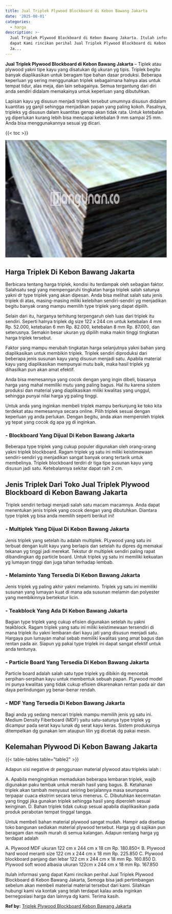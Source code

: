 ```yaml
---
title: Jual Triplek Plywood Blockboard di Kebon Bawang Jakarta
date: '2025-08-01'
categories:
  - harga
description: >-
  Jual Triplek Plywood Blockboard di Kebon Bawang Jakarta. Itulah informasi yang
  dapat Kami rincikan perihal Jual Triplek Plywood Blockboard di Kebon Bawang
  Ja...
---
```


**Jual Triplek Plywood Blockboard di Kebon Bawang Jakarta** – Tiplek atau plywood yakni tipe kayu yang disatukan dg ukuran yg tipis. Triplek begitu banyak diaplikasikan untuk beragam tipe bahan dasar produksi. Beberapa keperluan yg sering menggunakan triplek sebagaimana halnya alas untuk tempat tidur, alas meja, dan lain sebagainya. Semua tergantung dari diri anda sendiri didalam memakainya untuk keperluan yang dibutuhkan.

Lapisan kayu yg disusun menjadi triplek tersebut umumnya disusun didalam kuantitas yg ganjil sehingga menjadikan papan yang paling kokoh. Pasalnya, tripleks yg disusun dalam kuantitas genap akan tidak rata. Untuk ketebalan yg diperlukan kurang lebih bisa mencapai ketebalan 9 mm sampai 25 mm. Anda bisa menggunakannya sesuai yg dicari.

{{< toc >}}

![Jual Triplek Plywood Blockboard di Kebon Bawang Jakarta](/images/jual-triplek-murah-40.png)

## Harga Triplek Di Kebon Bawang Jakarta

Berbicara tentang harga triplek, kondisi itu terdampak oleh sebagian faktor. Salahsatu segi yang mempengaruhi tingkatan harga triplek salah satunya yakni dr type triplek yang akan dipesan. Anda bisa melihat salah satu jenis triplek di atas, masing-masing miliki kelebihan sendiri-sendiri yg menjadikan begitu banyak orang mampu memilih type triplek yang dapat dipilih.

Selain dari itu, harganya terhitung terpengaruh oleh luas dari triplek itu sendiri. Seperti halnya triplek dg size 122 x 244 cm untuk ketebalan 4 mm Rp. 52.000, ketebalan 6 mm Rp. 82.000, ketebalan 8 mm Rp. 87.000, dan seterusnya. Semakin besar ukuran yg dipilih maka makin tinggi tingkatan harga triplek tersebut.

Faktor yang mampu merubah tingkatan harga selanjutnya yakni bahan yang diaplikasikan untuk membikin triplek. Triplek sendiri diproduksi dari beberapa jenis susunan kayu yang disusun menjadi satu. Apabila material kayu yang diaplikasikan mempunyai mutu baik, maka hasil triplek yg dihasilkan pun akan amat efektif.

Anda bisa memesannya yang cocok dengan yang ingin dibeli, biasanya harga yang mahal memiliki mutu yang paling bagus. Hal itu karena sistem produksi dan material yang diaplikasikan miliki kwalitas yang unggul, sehingga punyai nilai harga yg paling tinggi.

Untuk anda yang inginkan membeli triplek mampu berkunjung ke toko kita terdekat atau memesannya secara online. Pilih triplek sesuai dengan keperluan yg anda perlukan. Dengan begitu, anda akan memperoleh triplek yg tepat yang cocok dg apa yg di inginkan.

### \- Blockboard Yang Dijual Di Kebon Bawang Jakarta

Beberapa type triplek yang cukup populer digunakan oleh orang-orang yakni triplek blockboard. Ragam triplek yg satu ini miliki keistimewaan sendiri-sendiri yg menjadikan sangat banyak orang tertarik untuk membelinya. Triplek blockboard terdiri dr tiga tipe susunan kayu yang disusun jadi satu. Ketebalannya sekitar dapat raih 2 cm.

## Jenis Triplek Dari Toko Jual Triplek Plywood Blockboard di Kebon Bawang Jakarta

Triplek sendiri terbagi menjadi salah satu macam macamnya. Anda dapat menentukan jenis triplek yang cocok dengan yang dibutuhkan. Diantara type triplek yg bisa anda memilih seperti berikut ini!

### \- Multiplek Yang Dijual Di Kebon Bawang Jakarta

Jenis triplek yang setelah itu adalah multiplek. PLywood yang satu ini terbuat dengan kulit kayu yang berlapis dan setelah itu dipres dg memakai tekanan yg tinggi jadi merekat. Tekstur dr multiplek sendiri paling rapat dibandingkan dg particle board. Untuk triplek yg satu ini memiliki kekuatan yg lumayan tinggi dan juga tahan terhadap lembab.

### \- Melaminto Yang Tersedia Di Kebon Bawang Jakarta

Jenis triplek yg paling akhir yakni melaminto. Triplek yg satu ini memiliki susunan yang lumayan kuat di mana ada susunan melamin dan polyester yang membikinnya bertekstur licin.

### \- Teakblock Yang Ada Di Kebon Bawang Jakarta

Bagian type triplek yang cukup efisien digunakan setelah itu yakni teakblock. Ragam triplek yang satu ini miliki keistimewaan tersendiri di mana triplek itu yakni lembaran dari kayu jati yang disusun menjadi satu. Hargaya pun lumayan mahal sebab memiliki kwalitas yang amat bagus dan rentan pada air. Siapun yg pakai type triplek ini dapat sangat efektif untuk anda tentunya.

### \- Particle Board Yang Tersedia Di Kebon Bawang Jakarta

Particle board adalah salah satu type triplek yg dibikin dg mencetak serpihan-serpihan kayu untuk membentuk sebuah papan. PLywood model ini punya kwalitas yang tidak cukup efisien dikarenakan rentan pada air dan daya perlindungan yg benar-benar rendah.

### \- MDF Yang Tersedia Di Kebon Bawang Jakarta

Bagi anda yg sedang mencari triplek mampu memilih jenis yg satu ini. Medium Density Fiberboard (MDF) yaitu satu-satunya type triplek yg dicampur pada serat kayu lunak dg serat kayu keras. Sistem produksinya ditempelkan dg gunakan lem ataupun lilin yg dicetak dg pakai mesin.

## Kelemahan Plywood Di Kebon Bawang Jakarta

{{< table-tables table="table2" >}}

Adapun sisi negative dr penggunaan material plywood atau tripleks ialah :

A. Apabila menginginkan memadukan beberapa lembaran triplek, wajib digunakan paku tembak untuk meraih hasil yang bagus. B. Ketahanan triplek akan tambah menyusut seiiring berjalannya masa seumpama terpapar cuaca ekstrim secara terus menerus. C. Dibutuhkan kecermatan yang tinggi jika gunakan triplek sehingga hasil yang diperoleh sesuai keinginan. D. Bahan triplek tidak cukup sesuai apabila diaplikasikan pada produk perabotan tempat tinggal tangga.

Untuk membeli bahan material plywood sangat mudah. Hampir ada disetiap toko bangunan sediakan material plywood tersebut. Harga yg di sajikan pun beragam dan masih murah di semua kalangan. Adapun rentang harga yg terdapat adalah

A. Plywood MDF ukuran 122 cm x 244 cm x 18 cm Rp. 180.850< B. Plywood hard wood meranti size 122 cm x 244 cm x 18 mm Rp. 225.850 C. Plywood blockboard panjang dan lebar 122 cm x 244 cm x 18 mm Rp. 160.850 D. Plywood soft wood albasia ukuran 122cm x 244 cm x 18 mm Rp. 167.850

Itulah informasi yang dapat Kami rincikan perihal Jual Triplek Plywood Blockboard di Kebon Bawang Jakarta, Semoga bisa jadi pertimbangan sebelum akan membeli material material tersebut dari kami. Silahkan hubungi kami via kontak yang telah terdapat kalau anda inginkan bernegosiasi harga dan lainnya dg kami. Terima kasih.

**Ref by:** [Triplek Plywood Blockboard Kebon Bawang Jakarta](https://id.wikipedia.org/wiki/Triplek)
